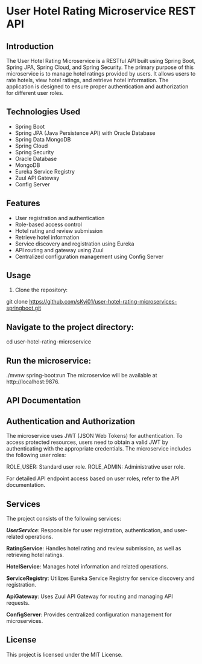 # User Hotel Rating Microservice REST API

## Introduction

The User Hotel Rating Microservice is a RESTful API built using Spring Boot, Spring JPA, Spring Cloud, and Spring Security. The primary purpose of this microservice is to manage hotel ratings provided by users. It allows users to rate hotels, view hotel ratings, and retrieve hotel information. The application is designed to ensure proper authentication and authorization for different user roles.

## Technologies Used

- Spring Boot
- Spring JPA (Java Persistence API) with Oracle Database
- Spring Data MongoDB
- Spring Cloud
- Spring Security
- Oracle Database
- MongoDB
- Eureka Service Registry
- Zuul API Gateway
- Config Server

## Features

- User registration and authentication
- Role-based access control
- Hotel rating and review submission
- Retrieve hotel information
- Service discovery and registration using Eureka
- API routing and gateway using Zuul
- Centralized configuration management using Config Server

## Usage

1. Clone the repository:

git clone https://github.com/sKyi01/user-hotel-rating-microservices-springboot.git

## Navigate to the project directory:
cd user-hotel-rating-microservice

## Run the microservice:
./mvnw spring-boot:run
The microservice will be available at http://localhost:9876.

## API Documentation

## Authentication and Authorization
The microservice uses JWT (JSON Web Tokens) for authentication. To access protected resources, users need to obtain a valid JWT by authenticating with the appropriate credentials. The microservice includes the following user roles:

ROLE_USER: Standard user role.
ROLE_ADMIN: Administrative user role.

For detailed API endpoint access based on user roles, refer to the API documentation.

## Services
The project consists of the following services:

***UserService***: Responsible for user registration, authentication, and user-related operations.

**RatingService**: Handles hotel rating and review submission, as well as retrieving hotel ratings.

**HotelService**: Manages hotel information and related operations.

**ServiceRegistry**: Utilizes Eureka Service Registry for service discovery and registration.

**ApiGateway**: Uses Zuul API Gateway for routing and managing API requests.

**ConfigServer**: Provides centralized configuration management for microservices.


## License
This project is licensed under the MIT License.




